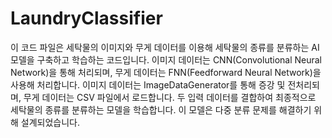 # LaundryClassifier

이 코드 파일은 세탁물의 이미지와 무게 데이터를 이용해 세탁물의 종류를 분류하는 AI 모델을 구축하고 학습하는 코드입니다.
이미지 데이터는 CNN(Convolutional Neural Network)을 통해 처리되며, 무게 데이터는 FNN(Feedforward Neural Network)을 사용해 처리합니다.
이미지 데이터는 ImageDataGenerator를 통해 증강 및 전처리되며, 무게 데이터는 CSV 파일에서 로드합니다.
두 입력 데이터를 결합하여 최종적으로 세탁물의 종류를 분류하는 모델을 학습합니다. 이 모델은 다중 분류 문제를 해결하기 위해 설계되었습니다.


